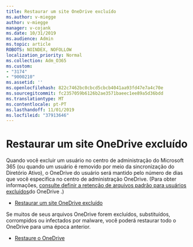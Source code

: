 ```yaml
---
title: Restaurar um site OneDrive excluído
ms.author: v-miegge
author: v-miegge
manager: v-cojank
ms.date: 10/31/2019
ms.audience: Admin
ms.topic: article
ROBOTS: NOINDEX, NOFOLLOW
localization_priority: Normal
ms.collection: Adm_O365
ms.custom:
- "3174"
- "9000210"
ms.assetid: ''
ms.openlocfilehash: 822c7462bc0cbcd5cbcb4041aa93fd47e7a4c70e
ms.sourcegitcommit: fc2357059b6126b2ae3571baeec1ee89a5d36bdd
ms.translationtype: MT
ms.contentlocale: pt-PT
ms.lasthandoff: 11/01/2019
ms.locfileid: "37913646"
---
```

# <a name="restore-a-deleted-onedrive-site"></a>Restaurar um site OneDrive excluído

Quando você excluir um usuário no centro de administração do Microsoft 365 (ou quando um usuário é removido por meio da sincronização do Diretório Ativo), o OneDrive do usuário será mantido pelo número de dias que você especifica no centro de administração OneDrive. (Para obter informações, [consulte definir a retenção de arquivos padrão para usuários excluídos](https://docs.microsoft.com/onedrive/set-retention)do OneDrive .)

* [Restaurar um site OneDrive excluído](https://docs.microsoft.com/onedrive/restore-deleted-onedrive)

Se muitos de seus arquivos OneDrive forem excluídos, substituídos, corrompidos ou infectados por malware, você poderá restaurar todo o OneDrive para uma época anterior.

* [Restaure o OneDrive](https://support.office.com/article/Restore-your-OneDrive-fa231298-759d-41cf-bcd0-25ac53eb8a15)